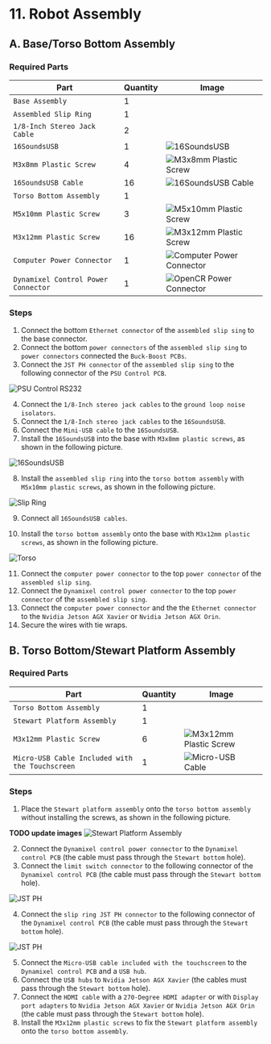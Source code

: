 # 11. Robot Assembly

## A. Base/Torso Bottom Assembly

### Required Parts

| Part                                | Quantity | Image                                                                                 |
| ----------------------------------- | -------- | ------------------------------------------------------------------------------------- |
| `Base Assembly`                     | 1        |                                                                                       |
| `Assembled Slip Ring`               | 1        |                                                                                       |
| `1/8-Inch Stereo Jack Cable`        | 2        |                                                                                       |
| `16SoundsUSB`                       | 1        | ![16SoundsUSB](images/electronics/16SoundsUSB.jpg)                                    |
| `M3x8mm Plastic Screw`              | 4        | ![M3x8mm Plastic Screw](images/hardware/M3x8mm-plastic.jpg)                           |
| `16SoundsUSB Cable`                 | 16       | ![16SoundsUSB Cable](images/assemblies/04/crossover-RJ12-flat-cable.jpg)              |
| `Torso Bottom Assembly`             | 1        |                                                                                       |
| `M5x10mm Plastic Screw`             | 3        | ![M5x10mm Plastic Screw](images/hardware/M5x10mm-plastic.jpg)                         |
| `M3x12mm Plastic Screw`             | 16       | ![M3x12mm Plastic Screw](images/hardware/M3x12mm-plastic.jpg)                         |
| `Computer Power Connector`          | 1        | ![Computer Power Connector](images/assemblies/04/slip-ring-cable-computer.jpg)        |
| `Dynamixel Control Power Connector` | 1        | ![OpenCR Power Connector](images/assemblies/04/slip-ring-cable-dynamixel-control.jpg) |

### Steps

1. Connect the bottom `Ethernet connector` of the `assembled slip sing` to the base connector.
2. Connect the bottom `power connectors` of the `assembled slip sing` to `power connectors` connected
   the `Buck-Boost PCBs`.
3. Connect the `JST PH connector` of the `assembled slip sing` to the following connector of the `PSU Control PCB`.

![PSU Control RS232](images/assemblies/11/psu-control-rs232.jpg)

4. Connect the `1/8-Inch stereo jack cables` to the `ground loop noise isolators`.
5. Connect the `1/8-Inch stereo jack cables` to the `16SoundsUSB`.
6. Connect the `Mini-USB cable` to the `16SoundsUSB`.
7. Install the `16SoundsUSB` into the base with `M3x8mm plastic screws`, as shown in the following picture.

![16SoundsUSB](images/assemblies/11/sound-card.jpg)

8. Install the `assembled slip ring` into the `torso bottom assembly` with `M5x10mm plastic screws`, as shown in the
   following picture.

![Slip Ring](images/assemblies/11/slip-ring.jpg)

9. Connect all `16SoundsUSB cables`.

10. Install the `torso bottom assembly` onto the base with `M3x12mm plastic screws`, as shown in the following picture.

![Torso](images/assemblies/11/torso.jpg)

11. Connect the `computer power connector` to the top `power connector` of the `assembled slip sing`.
12. Connect the `Dynamixel control power connector` to the top `power connector` of the `assembled slip sing`.
13. Connect the `computer power connector` and the the `Ethernet connector` to the `Nvidia Jetson AGX Xavier` or `Nvidia Jetson AGX Orin`.
14. Secure the wires with tie wraps.

## B. Torso Bottom/Stewart Platform Assembly

### Required Parts

| Part                                            | Quantity | Image                                                             |
| ----------------------------------------------- | -------- | ------------------------------------------------------------------|
| `Torso Bottom Assembly`                         | 1        |                                                                   |
| `Stewart Platform Assembly`                     | 1        |                                                                   |
| `M3x12mm Plastic Screw`                         | 6        | ![M3x12mm Plastic Screw](images/hardware/M3x12mm-plastic.jpg)     |
| `Micro-USB Cable Included with the Touchscreen` | 1        | ![Micro-USB Cable](images/electronics/micro-usb-cable-screen.jpg) |

### Steps

1. Place the `Stewart platform assembly` onto the `torso bottom assembly` without installing the screws, as shown in the
   following picture.

**TODO update images**
![Stewart Platform Assembly](images/assemblies/11B%20stewart.jpg)

2. Connect the `Dynamixel control power connector` to the `Dynamixel control PCB` (the cable must pass through the `Stewart bottom` hole).
3. Connect the `limit switch connector` to the following connector of the `Dynamixel control PCB` (the cable must pass through the `Stewart bottom` hole).

![JST PH](images/assemblies/11/dynamixel-control-limit-switch.jpg)

4. Connect the `slip ring JST PH connector` to the following connector of the `Dynamixel control PCB` (the cable must pass through the `Stewart bottom` hole).

![JST PH](images/assemblies/11/dynamixel-control-rs232.jpg)

5. Connect the `Micro-USB cable included with the touchscreen` to the `Dynamixel control PCB` and a `USB hub`.
6. Connect the `USB hubs` to `Nvidia Jetson AGX Xavier` (the cables must pass through the `Stewart bottom` hole).
7. Connect the `HDMI cable` with a `270-Degree HDMI adapter` or with `Display port adapters` to `Nvidia Jetson AGX Xavier` or `Nvidia Jetson AGX Orin` (the cable must pass through the `Stewart bottom` hole).
8. Install the `M3x12mm plastic screws` to fix the `Stewart platform assembly` onto the `torso bottom assembly`.
